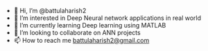 - 👋 Hi, I’m @battulaharish2
- 👀 I’m interested in Deep Neural network applications in real world
- 🌱 I’m currently learning Deep learning using MATLAB
- 💞️ I’m looking to collaborate on ANN projects
- 📫 How to reach me battulaharish2@gmail.com

<!---
battulaharish2/battulaharish2 is a ✨ special ✨ repository because its `README.md` (this file) appears on your GitHub profile.
You can click the Preview link to take a look at your changes.
--->
